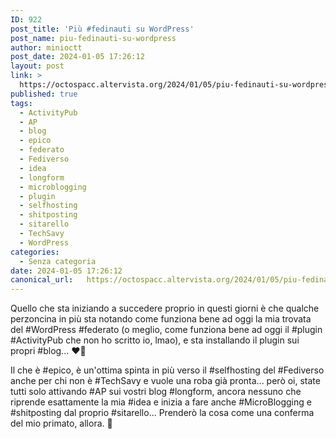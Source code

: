 ```yaml
---
ID: 922
post_title: 'Più #fedinauti su WordPress'
post_name: piu-fedinauti-su-wordpress
author: minioctt
post_date: 2024-01-05 17:26:12
layout: post
link: >
  https://octospacc.altervista.org/2024/01/05/piu-fedinauti-su-wordpress/
published: true
tags:
  - ActivityPub
  - AP
  - blog
  - epico
  - federato
  - Fediverso
  - idea
  - longform
  - microblogging
  - plugin
  - selfhosting
  - shitposting
  - sitarello
  - TechSavy
  - WordPress
categories:
  - Senza categoria
date: 2024-01-05 17:26:12
canonical_url:   https://octospacc.altervista.org/2024/01/05/piu-fedinauti-su-wordpress/
---
```

<!-- wp:paragraph -->
<p>Quello che sta iniziando a succedere proprio in questi giorni è che qualche perzoncina in più sta notando come funziona bene ad oggi la mia trovata del #WordPress #federato (o meglio, come funziona bene ad oggi il #plugin #ActivityPub che non ho scritto io, lmao), e sta installando il plugin sui propri #blog... ❤️‍🔥</p>
<!-- /wp:paragraph -->

<!-- wp:paragraph -->
<p>Il che è #epico, è un'ottima spinta in più verso il #selfhosting del #Fediverso anche per chi non è #TechSavy e vuole una roba già pronta... però oi, state tutti solo attivando #AP sui vostri blog #longform, ancora nessuno che riprende esattamente la mia #idea e inizia a fare anche #MicroBlogging e #shitposting dal proprio #sitarello... Prenderò la cosa come una conferma del mio primato, allora. 🙉</p>
<!-- /wp:paragraph -->